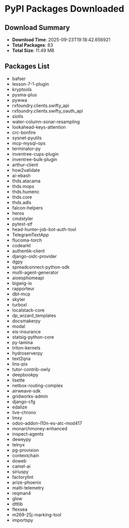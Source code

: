 # PyPI Packages Downloaded

## Download Summary
- **Download Time**: 2025-09-23T19:18:42.656921
- **Total Packages**: 83
- **Total Size**: 11.49 MB

## Packages List
- bafser
- lesson-7-1-plugin
- kryptools
- pysma-plus
- pywwa
- rxfoundry.clients.swifty_api
- rxfoundry.clients.swifty_oauth_api
- siotls
- water-column-sonar-resampling
- lookahead-keys-attention
- crc-bonfire
- sysnet-pyutils
- mcp-mysql-ops
- terminator-py
- inventree-cups-plugin
- inventree-bulk-plugin
- arthur-client
- how2validate
- ai-ebash
- thds.atacama
- thds.mops
- thds.humenc
- thds.core
- thds.adls
- falcon-helpers
- heros
- cmdstyler
- pytest-stf
- head-hunter-job-bot-auth-tool
- TelegramTextApp
- flucoma-torch
- codearkt
- authentik-client
- django-oidc-provider
- dgpy
- spreadconnect-python-sdk
- multi-agent-generator
- aioesphomeapi
- bigwig-io
- rapporteur
- dbt-mcp
- skyter
- turboxl
- localstack-core
- dp_wizard_templates
- docsmakerpy
- modal
- eis-insurance
- statsig-python-core
- py-lamina
- triton-kernels
- hydroserverpy
- text2qna
- lins-pix
- tutor-contrib-owly
- deepbookpy
- lisette
- netbox-routing-complex
- airweave-sdk
- gridworks-admin
- django-cfg
- edalize
- live-chrono
- lmxy
- odoo-addon-l10n-es-atc-mod417
- monarchmoney-enhanced
- inspect-agents
- deweypy
- telnyx
- pg-provision
- contextchain
- doweb
- camel-ai
- siriuspy
- factorylint
- arize-phoenix
- malti-telemetry
- reqman4
- glow
- dttlib
- flexsea
- m269-25j-marking-tool
- importspy
